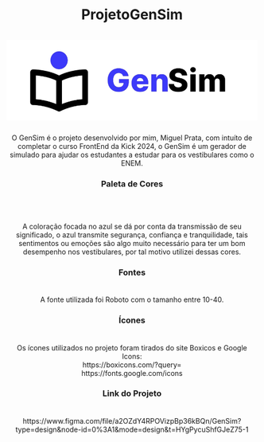 <div align="center">
  <h1 align="center">
    ProjetoGenSim
    <br />
    <br />
    <img src="assets/logo.png">
  </h1>
  <p>O GenSim é o projeto desenvolvido por mim, Miguel Prata, com intuíto de completar o curso FrontEnd da Kick 2024, o GenSim é um gerador de simulado para ajudar os estudantes a estudar para os vestibulares como o ENEM.</p>

  <h3 align="center">
    Paleta de Cores
  <br/>
  <br/>
  </h3>
  <br/>
  <p>A coloração focada no azul se dá por conta da transmissão de seu significado, o azul transmite segurança, confiança e tranquilidade, tais sentimentos ou emoções são algo muito necessário para ter um bom desempenho nos vestibulares, por tal motivo utilizei dessas cores.</p>

  <h3 align="center">
    Fontes
    <br/>
    <br/>
  </h3>
  <p>A fonte utilizada foi Roboto com o tamanho entre 10-40.</p>

  <h3 align="center">
    Ícones
    <br/>
    <br/>
  </h3>
  <p>Os ícones utilizados no projeto foram tirados do site Boxicos e Google Icons: <br/> https://boxicons.com/?query= <br/> https://fonts.google.com/icons</p>

  

   <h3 align="center">
    Link do Projeto
    <br/>
    <br/>
  </h3>
  <p>https://www.figma.com/file/a2OZdY4RPOVizpBp36kBQn/GenSim?type=design&node-id=0%3A1&mode=design&t=HYgPycuShfGJeZ75-1</p>

</div>
